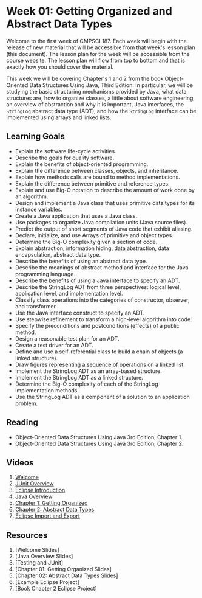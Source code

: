 # Week 01: Getting Organized and Abstract Data Types

Welcome to the first week of CMPSCI 187. Each week will begin with the
release of new material that will be accessible from that week's
lesson plan (this document). The lesson plan for the week will be
accessible from the course website. The lesson plan will flow from top
to bottom and that is exactly how you should cover the material.

This week we will be covering Chapter's 1 and 2 from the book
Object-Oriented Data Structures Using Java, Third Edition. In
particular, we will be studying the basic structuring mechanisms
provided by Java, what data structures are, how to organize classes, a
little about software engineering, an overview of abstraction and why
it is important, Java interfaces, the `StringLog` abstract data type
(ADT), and how the `StringLog` interface can be implemented using
arrays and linked lists.

## Learning Goals

* Explain the software life-cycle activities.
* Describe the goals for quality software.
* Explain the benefits of object-oriented programming.
* Explain the difference between classes, objects, and inheritance.
* Explain how methods calls are bound to method implementations.
* Explain the difference between primitive and reference types.
* Explain and use Big-O notation to describe the amount of work done by an
  algorithm.
* Design and implement a Java class that uses primitive data types for its
  instance variables.
* Create a Java application that uses a Java class.
* Use packages to organize Java compilation units (Java source files).
* Predict the output of short segments of Java code that exhibit aliasing.
* Declare, initialize, and use Arrays of primitive and object types.
* Determine the Big-O complexity given a section of code.
* Explain abstraction, information hiding, data abstraction, data encapsulation,
  abstract data type.
* Describe the benefits of using an abstract data type.
* Describe the meanings of abstract method and interface for the Java
  programming language.
* Describe the benefits of using a Java interface to specify an ADT.
* Describe the StringLog ADT from three perspectives: logical level, application
  level, and implementation level.
* Classify class operations into the categories of constructor, observer, and
  transformer.
* Use the Java interface construct to specify an ADT.
* Use stepwise refinement to transform a high-level algorithm into code.
* Specify the preconditions and postconditions (effects) of a public method.
* Design a reasonable test plan for an ADT.
* Create a test driver for an ADT.
* Define and use a self-referential class to build a chain of objects (a linked
  structure).
* Draw figures representing a sequence of operations on a linked list.
* Implement the StringLog ADT as an array-based structure.
* Implement the StringLog ADT as a linked structure.
* Determine the Big-O complexity of each of the StringLog implementation
  methods.
* Use the StringLog ADT as a component of a solution to an application problem.

## Reading

* Object-Oriented Data Structures Using Java 3rd Edition, Chapter 1.
* Object-Oriented Data Structures Using Java 3rd Edition, Chapter 2.

## Videos

1. [Welcome](http://youtu.be/CVGVHo4bnEQ)
1. [JUnit Overview](http://youtu.be/ibv9KbOhBx0)
1. [Eclipse Introduction](http://youtu.be/ThibUAh93P8)
1. [Java Overview](http://youtu.be/og1-z2aBsWY)
1. [Chapter 1: Getting Organized](http://youtu.be/o_1qR7IHvtw)
1. [Chapter 2: Abstract Data Types](http://youtu.be/KhT8RG5CYYQ)
1. [Eclipse Import and Export](http://youtu.be/ilu1QdBclyc)

## Resources

1. [Welcome Slides]
1. [Java Overview Slides]
1. [Testing and JUnit]
1. [Chapter 01: Getting Organized Slides]
1. [Chapter 02: Abstract Data Types Slides]
1. [Example Eclipse Project]
1. [Book Chapter 2 Eclipse Project]
